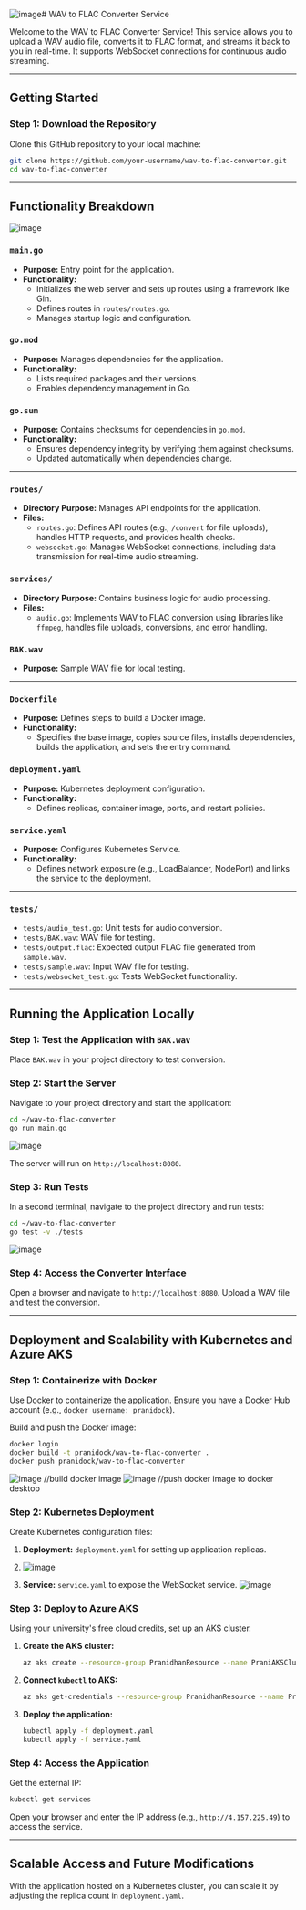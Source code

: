 ![image](https://github.com/user-attachments/assets/19e87d1f-eaf8-45cd-a47c-c285b30265f1)# WAV to FLAC Converter Service

Welcome to the WAV to FLAC Converter Service! This service allows you to upload a WAV audio file, converts it to FLAC format, and streams it back to you in real-time. It supports WebSocket connections for continuous audio streaming.

---

## Getting Started

### Step 1: Download the Repository
Clone this GitHub repository to your local machine:

```bash
git clone https://github.com/your-username/wav-to-flac-converter.git
cd wav-to-flac-converter
```

---

## Functionality Breakdown
![image](https://github.com/user-attachments/assets/6b24cec1-4afe-45c9-8284-6966237e9a55)


### `main.go`
- **Purpose:** Entry point for the application.
- **Functionality:**
  - Initializes the web server and sets up routes using a framework like Gin.
  - Defines routes in `routes/routes.go`.
  - Manages startup logic and configuration.

### `go.mod`
- **Purpose:** Manages dependencies for the application.
- **Functionality:**
  - Lists required packages and their versions.
  - Enables dependency management in Go.

### `go.sum`
- **Purpose:** Contains checksums for dependencies in `go.mod`.
- **Functionality:**
  - Ensures dependency integrity by verifying them against checksums.
  - Updated automatically when dependencies change.

---

### `routes/`
- **Directory Purpose:** Manages API endpoints for the application.
- **Files:**
  - `routes.go`: Defines API routes (e.g., `/convert` for file uploads), handles HTTP requests, and provides health checks.
  - `websocket.go`: Manages WebSocket connections, including data transmission for real-time audio streaming.

### `services/`
- **Directory Purpose:** Contains business logic for audio processing.
- **Files:**
  - `audio.go`: Implements WAV to FLAC conversion using libraries like `ffmpeg`, handles file uploads, conversions, and error handling.

### `BAK.wav`
- **Purpose:** Sample WAV file for local testing.

---

### `Dockerfile`
- **Purpose:** Defines steps to build a Docker image.
- **Functionality:**
  - Specifies the base image, copies source files, installs dependencies, builds the application, and sets the entry command.

### `deployment.yaml`
- **Purpose:** Kubernetes deployment configuration.
- **Functionality:**
  - Defines replicas, container image, ports, and restart policies.

### `service.yaml`
- **Purpose:** Configures Kubernetes Service.
- **Functionality:**
  - Defines network exposure (e.g., LoadBalancer, NodePort) and links the service to the deployment.

---

### `tests/`
- `tests/audio_test.go`: Unit tests for audio conversion.
- `tests/BAK.wav`: WAV file for testing.
- `tests/output.flac`: Expected output FLAC file generated from `sample.wav`.
- `tests/sample.wav`: Input WAV file for testing.
- `tests/websocket_test.go`: Tests WebSocket functionality.

---

## Running the Application Locally

### Step 1: Test the Application with `BAK.wav`
Place `BAK.wav` in your project directory to test conversion.

### Step 2: Start the Server
Navigate to your project directory and start the application:

```bash
cd ~/wav-to-flac-converter
go run main.go
```
![image](https://github.com/user-attachments/assets/513b9f8c-5683-4b37-b91e-006d48d5ca59)


The server will run on `http://localhost:8080`.

### Step 3: Run Tests
In a second terminal, navigate to the project directory and run tests:

```bash
cd ~/wav-to-flac-converter
go test -v ./tests
```
![image](https://github.com/user-attachments/assets/6c86c575-795d-430b-879e-5d9f4970d43a)


### Step 4: Access the Converter Interface
Open a browser and navigate to `http://localhost:8080`. Upload a WAV file and test the conversion.

---

## Deployment and Scalability with Kubernetes and Azure AKS

### Step 1: Containerize with Docker
Use Docker to containerize the application. Ensure you have a Docker Hub account (e.g., `docker username: pranidock`).

Build and push the Docker image:

```bash
docker login
docker build -t pranidock/wav-to-flac-converter .
docker push pranidock/wav-to-flac-converter
```
![image](https://github.com/user-attachments/assets/c9a1bb1d-9f55-4095-8e83-596b1d271f0e) 
//build docker image
![image](https://github.com/user-attachments/assets/5b247050-93c9-412a-b93a-09e62d03ffe6)
//push docker image to docker desktop

### Step 2: Kubernetes Deployment
Create Kubernetes configuration files:

1. **Deployment:** `deployment.yaml` for setting up application replicas.
2. ![image](https://github.com/user-attachments/assets/9e3d70cb-8638-4071-9aff-6e3fe56be7f1)

3. **Service:** `service.yaml` to expose the WebSocket service.
   ![image](https://github.com/user-attachments/assets/b49f9b12-29d7-448e-a69b-50a4e486b8b0)


### Step 3: Deploy to Azure AKS
Using your university's free cloud credits, set up an AKS cluster.

1. **Create the AKS cluster:**
   ```bash
   az aks create --resource-group PranidhanResource --name PraniAKSCluster --node-count 1 --enable-addons monitoring --generate-ssh-keys
   ```

2. **Connect `kubectl` to AKS:**
   ```bash
   az aks get-credentials --resource-group PranidhanResource --name PraniAKSCluster
   ```

3. **Deploy the application:**
   ```bash
   kubectl apply -f deployment.yaml
   kubectl apply -f service.yaml
   ```

### Step 4: Access the Application
Get the external IP:

```bash
kubectl get services
```

Open your browser and enter the IP address (e.g., `http://4.157.225.49`) to access the service.

---

## Scalable Access and Future Modifications

With the application hosted on a Kubernetes cluster, you can scale it by adjusting the replica count in `deployment.yaml`.
